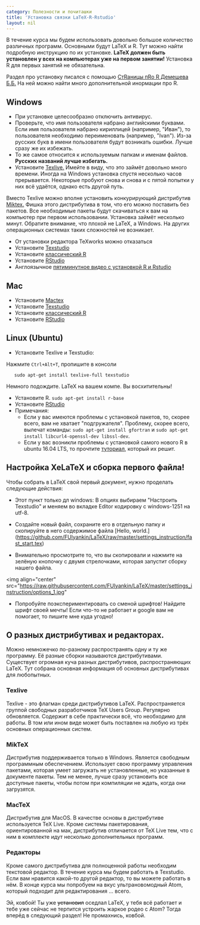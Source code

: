 ```yaml
---
category: Полезности и почиташки
title: 'Установка связки LaTeX-R-Rstudio'
layout: nil
---
```


В течение курса мы будем использовать довольно большое количество различных программ. Основными будут LaTeX и R. Тут можно найти подробную инструкцию по их установке. **LaTeX должен быть установлен у всех на компьютерах уже на первом занятии!** Установка R для первых занятий не обязательна.

Раздел про установку писался с помощью [СтRаницы пRо R Демешева Б.Б.](https://github.com/bdemeshev/em301/wiki/R) На ней можно найти много дополнительной инормации про R.

## Windows

* При установке целесообразно отключить антивирус.
* Проверьте, что имя пользователя набрано английскими буквами. Если имя пользователя набрано кириллицей (например, "Иван"), то пользователя необходимо переименовать (например, "Ivan"). Из-за русских букв в имени пользователя будут возникать ошибки. Лучше сразу же их избежать. 
* То же самое относится к используемым папкам и именам файлов. **Русских названий лучше избегать.**
* Установите [Texlive.](https://www.tug.org/texlive/acquire-netinstall.html) Имейте в виду, что это займёт довольно много времени. Иногда на Windows установка спустя несколько часов прерывается. Некоторые пробуют снова и снова и с пятой попытки у них всё удаётся, однако есть другой путь.

Вместо Texlive можно вполне установить конкурирующий дистрибутив [Miktex.](http://miktex.org/howto/install-miktex) Фишка этого дистрибутива в том, что его можно поставить без пакетов. Все необходимые пакеты будут скачиваться к вам на компьютер при первом использовании. Установка займёт несколько минут. Обратите внимание, что плохой не LaTeX, а Windows. На других операционных системах таких сложностей не возникает. 
    
* От установки редактора TeXworks можно отказаться
* Установите [Texstudio](https://www.texstudio.org/)
* Установите [классический R](http://cran.rstudio.com/bin/windows/base/) 
* Установите [RStudio](http://www.rstudio.com/products/rstudio/download/)
* Англоязычное [пятиминутное видео с установкой R и Rstudio](http://www.youtube.com/watch?v=eD07NznguA4)

## Mac

* Установите [Mactex](https://tug.org/mactex/)
* Установите [Texstudio](https://www.texstudio.org/) 
* Установите [классический R](http://cran.rstudio.com/bin/windows/base/) 
* Установите [RStudio](http://www.rstudio.com/products/rstudio/download/)

## Linux (Ubuntu)

* Установите Texlive и Texstudio:

Нажмите `Ctrl+Alt+T`, пропишите в консоли

       sudo apt-get install texlive-full texstudio
       
Немного подождите. LaTeX на вашем компе. Вы восхитительны!

* Установите R.  `sudo apt-get install r-base` 
* Установите [RStudio](http://www.rstudio.com/products/rstudio/download/)
* Примечания: 
  * Если у вас имеются проблемы с установкой пакетов, то, скорее всего, вам не хватает "подгружателя". Проблему, скорее всего, вылечат команды: `sudo apt-get install gfortran` и  `sudo apt-get install libcurl4-openssl-dev libssl-dev`.
  * Если у вас возникли проблемы с установкой самого нового R в ubuntu 16.04 LTS, то прочтите [туториал](https://www.digitalocean.com/community/tutorials/how-to-install-r-on-ubuntu-16-04-2), который их решит.

## Настройка XeLaTeX и сборка первого файла!

Чтобы собрать в LaTeX свой первый документ, нужно проделать следующие действия:  

* Этот пункт только дл windows: В опциях выбираем "Настроить Texstudio" и меняем во вкладке Editor кодировку c windows-1251 на utf-8.

* Создайте новый файл, сохраните его в отдельную папку и скопируйте в него содержимое файла [Hello, world.]
(https://github.com/FUlyankin/LaTeX/raw/master/settings_instruction/fast_start.tex)

* Внимательно просмотрите то, что вы скопировали и нажмите на зелёную кнопочку с двумя стрелочками, которая запустит сборку нашего файла. 

<img align="center" src="https://raw.githubusercontent.com/FUlyankin/LaTeX/master/settings_instruction/options_1.jpg" 


* Попробуйте поэкспериментировать со сменой шрифтов! Найдите шрифт своей мечты! Если что-то не работает и google вам не помогает, то пишите мне куда угодно!


## О разных дистрибутивах и редакторах.

Можно немножечко по-разному распространять одну и ту же программу. Её разные сборки называются дистрибутивами. Существует огромная куча разных дистрибутивов, распространяющих LaTeX. Тут собрана основная информация об основных дистрибутивах для любопытных. 

### Texlive

Texlive - это флагман среди дистрибутивов LaTeX. Распространяется группой свободных разработчиков TeX Users Group. Регулярно обновляется. Содержит в себе практически всё, что необходимо для работы. В том или ином виде может быть поставлен на любую из трёх основных операционных систем.

### MikTeX

Дистрибутив поддерживается только в Windows. Является свободным программным обеспечением. Использует свою программу управления пакетами, которая умеет загружать не установленные, но указанные в документе пакеты. Тем не менее, лучше сразу установить все доступные пакеты, чтобы потом при компиляции не ждать, когда они загрузятся. 

### MacTeX

Дистрибутив для MacOS. В качестве основы в дистрибутиве используется TeX Live. Кроме системы пакетирования, ориентированной на мак, дистрибутив отличается от TeX Live тем, что с ним в комплекте идут несколько дополнительных программ. 

### Редакторы

Кроме самого дистрибутива для полноценной работы необходим текстовой редактор. В течение курса мы будем работать в Texstudio. Если вам нравится какой-то другой редактор, то вы можете работать в нём. В конце курса мы попробуем на вкус ультрановомодный Atom, который подходит для редактирования ... всего.

Эй, ковбой! Ты уже ~~установил~~ оседлал LaTeX, у тебя всё работает и тебе уже сейчас не терпится устроить жаркое родео с Atom? Тогда вперёд в следующий раздел! Не промахнись, ковбой. 
